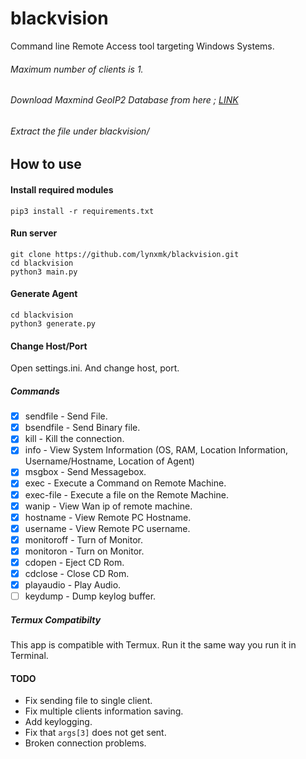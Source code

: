 # blackvision

Command line Remote Access tool targeting Windows Systems.

###### Maximum number of clients is 1.
###### Download Maxmind GeoIP2 Database from here ; [LINK](https://dev.maxmind.com/geoip/geoip2/geolite2/)
###### Extract the file under blackvision/
## How to use 

#### Install required modules
```
pip3 install -r requirements.txt
```
#### Run server 
```
git clone https://github.com/lynxmk/blackvision.git
cd blackvision
python3 main.py
```

#### Generate Agent 
```
cd blackvision
python3 generate.py
```

#### Change Host/Port
Open settings.ini. And change host, port.
##### Commands
- [x] sendfile - Send File.
- [x] bsendfile - Send Binary file.
- [x] kill - Kill the connection.
- [x] info - View System Information (OS, RAM, Location Information, Username/Hostname, Location of Agent)
- [x] msgbox - Send Messagebox.
- [x] exec - Execute a Command on Remote Machine.
- [x] exec-file - Execute a file on the Remote Machine.
- [x] wanip - View Wan ip of remote machine.
- [x] hostname - View Remote PC Hostname.
- [x] username - View Remote PC username.
- [x] monitoroff - Turn of Monitor.
- [x] monitoron - Turn on Monitor.
- [x] cdopen - Eject CD Rom.
- [x] cdclose - Close CD Rom.
- [x] playaudio - Play Audio.
- [ ] keydump - Dump keylog buffer.

##### Termux Compatibilty
This app is compatible with Termux. Run it the same way you run it in Terminal.

#### TODO
- Fix sending file to single client.
- Fix multiple clients information saving.
- Add keylogging.
- Fix that `args[3]` does not get sent.
- Broken connection problems.
